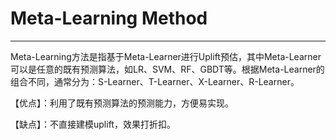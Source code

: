 # Meta-Learning Method
---

Meta-Learning方法是指基于Meta-Learner进行Uplift预估，其中Meta-Learner可以是任意的既有预测算法，如LR、SVM、RF、GBDT等。根据Meta-Learner的组合不同，通常分为：S-Learner、T-Learner、X-Learner、R-Learner。

【优点】：利用了既有预测算法的预测能力，方便易实现。

【缺点】：不直接建模uplift，效果打折扣。